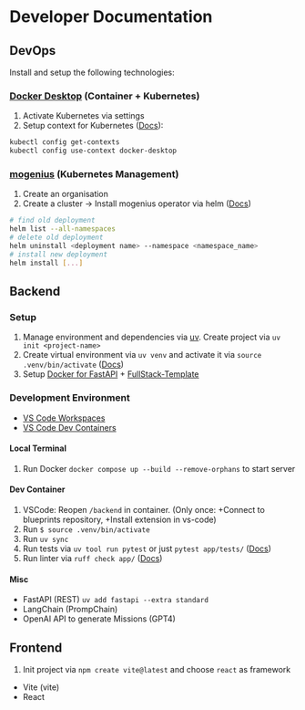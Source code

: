 # Developer Documentation

## DevOps

Install and setup the following technologies:

### [Docker Desktop](https://docs.docker.com/desktop/) (Container + Kubernetes)

1. Activate Kubernetes via settings
2. Setup context for Kubernetes ([Docs](https://docs.docker.com/desktop/kubernetes/)):
```bash
kubectl config get-contexts
kubectl config use-context docker-desktop
```

### [mogenius](https://mogenius.com) (Kubernetes Management)

1. Create an organisation
2. Create a cluster -> Install mogenius operator via helm ([Docs](https://docs.mogenius.com/tutorials/how-to-deploy-docker-container-on-kubernetes))
```bash
# find old deployment
helm list --all-namespaces
# delete old deployment
helm uninstall <deployment name> --namespace <namespace_name>
# install new deployment
helm install [...]
```

## Backend

### Setup

1. Manage environment and dependencies via [uv](https://github.com/astral-sh/uv). Create project via `uv init <project-name>`
2. Create virtual environment via `uv venv` and activate it via `source .venv/bin/activate` ([Docs](https://fastapi.tiangolo.com/virtual-environments/#create-a-virtual-environment))
3. Setup [Docker for FastAPI](https://fastapi.tiangolo.com/deployment/docker/?h=docker#fastapi-in-containers-docker) + [FullStack-Template](https://github.com/fastapi/full-stack-fastapi-template/tree/master)

### Development Environment

- [VS Code Workspaces](https://code.visualstudio.com/docs/editor/workspaces)
- [VS Code Dev Containers](https://www.youtube.com/watch?v=dihfA7Ol6Mw)

#### Local Terminal

1. Run Docker `docker compose up --build --remove-orphans` to start server

#### Dev Container

1. VSCode: Reopen `/backend` in container. (Only once: +Connect to blueprints repository, +Install extension in vs-code)
2. Run `$ source .venv/bin/activate`
3. Run `uv sync`
4. Run tests via `uv tool run pytest` or just `pytest app/tests/` ([Docs](https://docs.pytest.org/en/stable/how-to/usage.html))
5. Run linter via `ruff check app/` ([Docs](https://docs.astral.sh/ruff/linter/))

#### Misc

- FastAPI (REST) `uv add fastapi --extra standard`
- LangChain (PrompChain)
- OpenAI API to generate Missions (GPT4)

## Frontend

1. Init project via `npm create vite@latest` and choose `react` as framework

- Vite (vite)
- React

